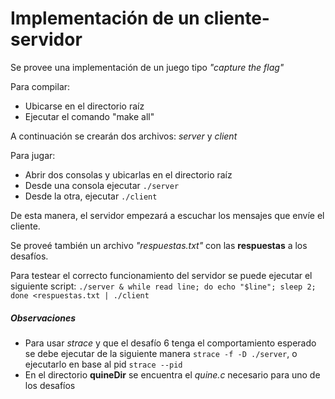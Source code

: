 # Implementación de un cliente-servidor

Se provee una implementación de un juego tipo _"capture the flag"_

Para compilar:
* Ubicarse en el directorio raíz
* Ejecutar el comando "make all"

A continuación se crearán dos archivos: _server_ y _client_

Para jugar:
* Abrir dos consolas y ubicarlas en el directorio raíz
* Desde una consola ejecutar `./server`
* Desde la otra, ejecutar `./client`

De esta manera, el servidor empezará a escuchar los mensajes que envíe el cliente.

Se proveé también un archivo _"respuestas.txt"_ con las **respuestas** a los desafíos.

Para testear el correcto funcionamiento del servidor se puede ejecutar el siguiente script:
`./server & while read line; do echo "$line"; sleep 2; done <respuestas.txt | ./client`

##### Observaciones
* Para usar _strace_ y que el desafío 6 tenga el comportamiento esperado se debe ejecutar de la siguiente manera `strace -f -D ./server`, o ejecutarlo en base al pid `strace --pid`
* En el directorio **quineDir** se encuentra el _quine.c_ necesario para uno de los desafíos